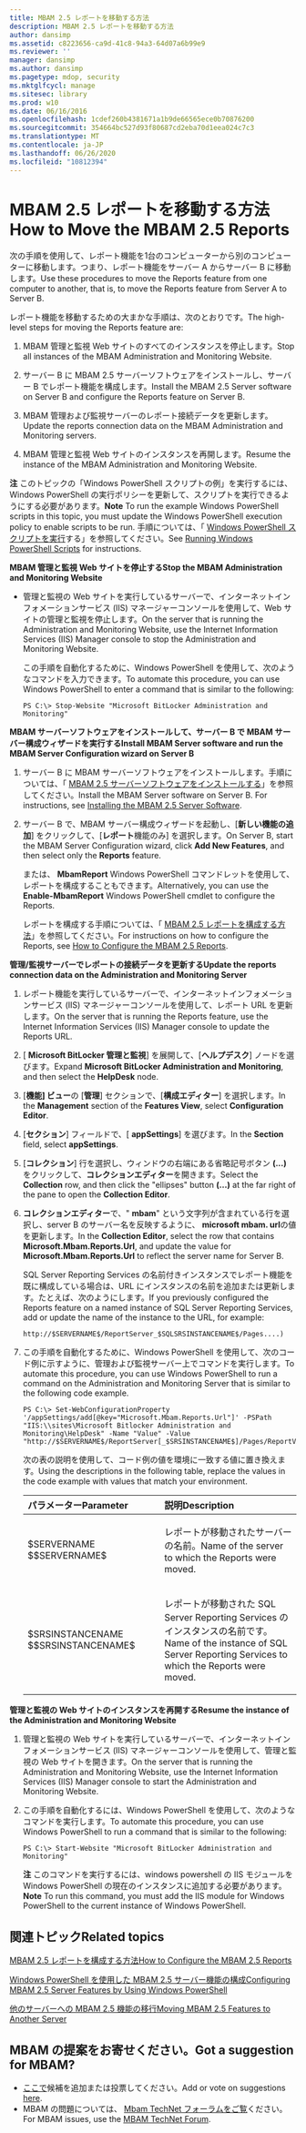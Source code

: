```yaml
---
title: MBAM 2.5 レポートを移動する方法
description: MBAM 2.5 レポートを移動する方法
author: dansimp
ms.assetid: c8223656-ca9d-41c8-94a3-64d07a6b99e9
ms.reviewer: ''
manager: dansimp
ms.author: dansimp
ms.pagetype: mdop, security
ms.mktglfcycl: manage
ms.sitesec: library
ms.prod: w10
ms.date: 06/16/2016
ms.openlocfilehash: 1cdef260b4381671a1b9de66565ece0b70876200
ms.sourcegitcommit: 354664bc527d93f80687cd2eba70d1eea024c7c3
ms.translationtype: MT
ms.contentlocale: ja-JP
ms.lasthandoff: 06/26/2020
ms.locfileid: "10812394"
---
```

# <span data-ttu-id="a7a67-103">MBAM 2.5 レポートを移動する方法</span><span class="sxs-lookup"><span data-stu-id="a7a67-103">How to Move the MBAM 2.5 Reports</span></span>


<span data-ttu-id="a7a67-104">次の手順を使用して、レポート機能を1台のコンピューターから別のコンピューターに移動します。つまり、レポート機能をサーバー A からサーバー B に移動します。</span><span class="sxs-lookup"><span data-stu-id="a7a67-104">Use these procedures to move the Reports feature from one computer to another, that is, to move the Reports feature from Server A to Server B.</span></span>

<span data-ttu-id="a7a67-105">レポート機能を移動するための大まかな手順は、次のとおりです。</span><span class="sxs-lookup"><span data-stu-id="a7a67-105">The high-level steps for moving the Reports feature are:</span></span>

1.  <span data-ttu-id="a7a67-106">MBAM 管理と監視 Web サイトのすべてのインスタンスを停止します。</span><span class="sxs-lookup"><span data-stu-id="a7a67-106">Stop all instances of the MBAM Administration and Monitoring Website.</span></span>

2.  <span data-ttu-id="a7a67-107">サーバー B に MBAM 2.5 サーバーソフトウェアをインストールし、サーバー B でレポート機能を構成します。</span><span class="sxs-lookup"><span data-stu-id="a7a67-107">Install the MBAM 2.5 Server software on Server B and configure the Reports feature on Server B.</span></span>

3.  <span data-ttu-id="a7a67-108">MBAM 管理および監視サーバーのレポート接続データを更新します。</span><span class="sxs-lookup"><span data-stu-id="a7a67-108">Update the reports connection data on the MBAM Administration and Monitoring servers.</span></span>

4.  <span data-ttu-id="a7a67-109">MBAM 管理と監視 Web サイトのインスタンスを再開します。</span><span class="sxs-lookup"><span data-stu-id="a7a67-109">Resume the instance of the MBAM Administration and Monitoring Website.</span></span>

<span data-ttu-id="a7a67-110">**注** このトピックの「Windows PowerShell スクリプトの例」を実行するには、Windows PowerShell の実行ポリシーを更新して、スクリプトを実行できるようにする必要があります。</span><span class="sxs-lookup"><span data-stu-id="a7a67-110">**Note** To run the example Windows PowerShell scripts in this topic, you must update the Windows PowerShell execution policy to enable scripts to be run.</span></span> <span data-ttu-id="a7a67-111">手順については、「 [Windows PowerShell スクリプトを実行](https://technet.microsoft.com/library/ee176949.aspx)する」を参照してください。</span><span class="sxs-lookup"><span data-stu-id="a7a67-111">See [Running Windows PowerShell Scripts](https://technet.microsoft.com/library/ee176949.aspx) for instructions.</span></span>

 

**<span data-ttu-id="a7a67-112">MBAM 管理と監視 Web サイトを停止する</span><span class="sxs-lookup"><span data-stu-id="a7a67-112">Stop the MBAM Administration and Monitoring Website</span></span>**

-   <span data-ttu-id="a7a67-113">管理と監視の Web サイトを実行しているサーバーで、インターネットインフォメーションサービス (IIS) マネージャーコンソールを使用して、Web サイトの管理と監視を停止します。</span><span class="sxs-lookup"><span data-stu-id="a7a67-113">On the server that is running the Administration and Monitoring Website, use the Internet Information Services (IIS) Manager console to stop the Administration and Monitoring Website.</span></span>

    <span data-ttu-id="a7a67-114">この手順を自動化するために、Windows PowerShell を使用して、次のようなコマンドを入力できます。</span><span class="sxs-lookup"><span data-stu-id="a7a67-114">To automate this procedure, you can use Windows PowerShell to enter a command that is similar to the following:</span></span>

    ``` syntax
    PS C:\> Stop-Website "Microsoft BitLocker Administration and Monitoring"
    ```

**<span data-ttu-id="a7a67-115">MBAM サーバーソフトウェアをインストールして、サーバー B で MBAM サーバー構成ウィザードを実行する</span><span class="sxs-lookup"><span data-stu-id="a7a67-115">Install MBAM Server software and run the MBAM Server Configuration wizard on Server B</span></span>**

1.  <span data-ttu-id="a7a67-116">サーバー B に MBAM サーバーソフトウェアをインストールします。手順については、「 [MBAM 2.5 サーバーソフトウェアをインストールする](installing-the-mbam-25-server-software.md)」を参照してください。</span><span class="sxs-lookup"><span data-stu-id="a7a67-116">Install the MBAM Server software on Server B. For instructions, see [Installing the MBAM 2.5 Server Software](installing-the-mbam-25-server-software.md).</span></span>

2.  <span data-ttu-id="a7a67-117">サーバー B で、MBAM サーバー構成ウィザードを起動し、[**新しい機能の追加**] をクリックして、[**レポート**機能のみ] を選択します。</span><span class="sxs-lookup"><span data-stu-id="a7a67-117">On Server B, start the MBAM Server Configuration wizard, click **Add New Features**, and then select only the **Reports** feature.</span></span>

    <span data-ttu-id="a7a67-118">または、 **MbamReport** Windows PowerShell コマンドレットを使用して、レポートを構成することもできます。</span><span class="sxs-lookup"><span data-stu-id="a7a67-118">Alternatively, you can use the **Enable-MbamReport** Windows PowerShell cmdlet to configure the Reports.</span></span>

    <span data-ttu-id="a7a67-119">レポートを構成する手順については、「 [MBAM 2.5 レポートを構成する方法](how-to-configure-the-mbam-25-reports.md)」を参照してください。</span><span class="sxs-lookup"><span data-stu-id="a7a67-119">For instructions on how to configure the Reports, see [How to Configure the MBAM 2.5 Reports](how-to-configure-the-mbam-25-reports.md).</span></span>

**<span data-ttu-id="a7a67-120">管理/監視サーバーでレポートの接続データを更新する</span><span class="sxs-lookup"><span data-stu-id="a7a67-120">Update the reports connection data on the Administration and Monitoring Server</span></span>**

1.  <span data-ttu-id="a7a67-121">レポート機能を実行しているサーバーで、インターネットインフォメーションサービス (IIS) マネージャーコンソールを使用して、レポート URL を更新します。</span><span class="sxs-lookup"><span data-stu-id="a7a67-121">On the server that is running the Reports feature, use the Internet Information Services (IIS) Manager console to update the Reports URL.</span></span>

2.  <span data-ttu-id="a7a67-122">[ **Microsoft BitLocker 管理と監視**] を展開して、[**ヘルプデスク**] ノードを選びます。</span><span class="sxs-lookup"><span data-stu-id="a7a67-122">Expand **Microsoft BitLocker Administration and Monitoring**, and then select the **HelpDesk** node.</span></span>

3.  <span data-ttu-id="a7a67-123">[**機能] ビュー**の [**管理**] セクションで、[**構成エディター**] を選択します。</span><span class="sxs-lookup"><span data-stu-id="a7a67-123">In the **Management** section of the **Features View**, select **Configuration Editor**.</span></span>

4.  <span data-ttu-id="a7a67-124">[**セクション**] フィールドで、[ **appSettings**] を選びます。</span><span class="sxs-lookup"><span data-stu-id="a7a67-124">In the **Section** field, select **appSettings**.</span></span>

5.  <span data-ttu-id="a7a67-125">[**コレクション**] 行を選択し、ウィンドウの右端にある省略記号ボタン **(...)** をクリックして、**コレクションエディター**を開きます。</span><span class="sxs-lookup"><span data-stu-id="a7a67-125">Select the **Collection** row, and then click the "ellipses" button **(…)** at the far right of the pane to open the **Collection Editor**.</span></span>

6.  <span data-ttu-id="a7a67-126">**コレクションエディター**で、" **mbam**" という文字列が含まれている行を選択し、server B のサーバー名を反映するように、 **microsoft mbam. url**の値を更新します。</span><span class="sxs-lookup"><span data-stu-id="a7a67-126">In the **Collection Editor**, select the row that contains **Microsoft.Mbam.Reports.Url**, and update the value for **Microsoft.Mbam.Reports.Url** to reflect the server name for Server B.</span></span>

    <span data-ttu-id="a7a67-127">SQL Server Reporting Services の名前付きインスタンスでレポート機能を既に構成している場合は、URL にインスタンスの名前を追加または更新します。たとえば、次のようにします。</span><span class="sxs-lookup"><span data-stu-id="a7a67-127">If you previously configured the Reports feature on a named instance of SQL Server Reporting Services, add or update the name of the instance to the URL, for example:</span></span>

    `http://$SERVERNAME$/ReportServer_$SQLSRSINSTANCENAME$/Pages....)`

7.  <span data-ttu-id="a7a67-128">この手順を自動化するために、Windows PowerShell を使用して、次のコード例に示すように、管理および監視サーバー上でコマンドを実行します。</span><span class="sxs-lookup"><span data-stu-id="a7a67-128">To automate this procedure, you can use Windows PowerShell to run a command on the Administration and Monitoring Server that is similar to the following code example.</span></span>

    ``` syntax
    PS C:\> Set-WebConfigurationProperty '/appSettings/add[@key="Microsoft.Mbam.Reports.Url"]' -PSPath "IIS:\\sites\Microsoft Bitlocker Administration and Monitoring\HelpDesk" -Name "Value" -Value "http://$SERVERNAME$/ReportServer[_$SRSINSTANCENAME$]/Pages/ReportViewer.aspx?/Microsoft+BitLocker+Administration+and+Monitoring/"
    ```

    <span data-ttu-id="a7a67-129">次の表の説明を使用して、コード例の値を環境に一致する値に置き換えます。</span><span class="sxs-lookup"><span data-stu-id="a7a67-129">Using the descriptions in the following table, replace the values in the code example with values that match your environment.</span></span>

    <table>
    <colgroup>
    <col width="50%" />
    <col width="50%" />
    </colgroup>
    <thead>
    <tr class="header">
    <th align="left"><span data-ttu-id="a7a67-130">パラメーター</span><span class="sxs-lookup"><span data-stu-id="a7a67-130">Parameter</span></span></th>
    <th align="left"><span data-ttu-id="a7a67-131">説明</span><span class="sxs-lookup"><span data-stu-id="a7a67-131">Description</span></span></th>
    </tr>
    </thead>
    <tbody>
    <tr class="odd">
    <td align="left"><p><span data-ttu-id="a7a67-132">$SERVERNAME $</span><span class="sxs-lookup"><span data-stu-id="a7a67-132">$SERVERNAME$</span></span></p></td>
    <td align="left"><p><span data-ttu-id="a7a67-133">レポートが移動されたサーバーの名前。</span><span class="sxs-lookup"><span data-stu-id="a7a67-133">Name of the server to which the Reports were moved.</span></span></p></td>
    </tr>
    <tr class="even">
    <td align="left"><p><span data-ttu-id="a7a67-134">$SRSINSTANCENAME $</span><span class="sxs-lookup"><span data-stu-id="a7a67-134">$SRSINSTANCENAME$</span></span></p></td>
    <td align="left"><p><span data-ttu-id="a7a67-135">レポートが移動された SQL Server Reporting Services のインスタンスの名前です。</span><span class="sxs-lookup"><span data-stu-id="a7a67-135">Name of the instance of SQL Server Reporting Services to which the Reports were moved.</span></span></p></td>
    </tr>
    </tbody>
    </table>

     

**<span data-ttu-id="a7a67-136">管理と監視の Web サイトのインスタンスを再開する</span><span class="sxs-lookup"><span data-stu-id="a7a67-136">Resume the instance of the Administration and Monitoring Website</span></span>**

1.  <span data-ttu-id="a7a67-137">管理と監視の Web サイトを実行しているサーバーで、インターネットインフォメーションサービス (IIS) マネージャーコンソールを使用して、管理と監視の Web サイトを開きます。</span><span class="sxs-lookup"><span data-stu-id="a7a67-137">On the server that is running the Administration and Monitoring Website, use the Internet Information Services (IIS) Manager console to start the Administration and Monitoring Website.</span></span>

2.  <span data-ttu-id="a7a67-138">この手順を自動化するには、Windows PowerShell を使用して、次のようなコマンドを実行します。</span><span class="sxs-lookup"><span data-stu-id="a7a67-138">To automate this procedure, you can use Windows PowerShell to run a command that is similar to the following:</span></span>

    ``` syntax
    PS C:\> Start-Website "Microsoft BitLocker Administration and Monitoring"
    ```

    <span data-ttu-id="a7a67-139">**注** このコマンドを実行するには、windows powershell の IIS モジュールを Windows PowerShell の現在のインスタンスに追加する必要があります。</span><span class="sxs-lookup"><span data-stu-id="a7a67-139">**Note** To run this command, you must add the IIS module for Windows PowerShell to the current instance of Windows PowerShell.</span></span>

     



## <span data-ttu-id="a7a67-140">関連トピック</span><span class="sxs-lookup"><span data-stu-id="a7a67-140">Related topics</span></span>


[<span data-ttu-id="a7a67-141">MBAM 2.5 レポートを構成する方法</span><span class="sxs-lookup"><span data-stu-id="a7a67-141">How to Configure the MBAM 2.5 Reports</span></span>](how-to-configure-the-mbam-25-reports.md)

[<span data-ttu-id="a7a67-142">Windows PowerShell を使用した MBAM 2.5 サーバー機能の構成</span><span class="sxs-lookup"><span data-stu-id="a7a67-142">Configuring MBAM 2.5 Server Features by Using Windows PowerShell</span></span>](configuring-mbam-25-server-features-by-using-windows-powershell.md)

[<span data-ttu-id="a7a67-143">他のサーバーへの MBAM 2.5 機能の移行</span><span class="sxs-lookup"><span data-stu-id="a7a67-143">Moving MBAM 2.5 Features to Another Server</span></span>](moving-mbam-25-features-to-another-server.md)

 
## <span data-ttu-id="a7a67-144">MBAM の提案をお寄せください。</span><span class="sxs-lookup"><span data-stu-id="a7a67-144">Got a suggestion for MBAM?</span></span>
- <span data-ttu-id="a7a67-145">[ここで](http://mbam.uservoice.com/forums/268571-microsoft-bitlocker-administration-and-monitoring)候補を追加または投票してください。</span><span class="sxs-lookup"><span data-stu-id="a7a67-145">Add or vote on suggestions [here](http://mbam.uservoice.com/forums/268571-microsoft-bitlocker-administration-and-monitoring).</span></span>
- <span data-ttu-id="a7a67-146">MBAM の問題については、 [Mbam TechNet フォーラムをご覧](https://social.technet.microsoft.com/Forums/home?forum=mdopmbam)ください。</span><span class="sxs-lookup"><span data-stu-id="a7a67-146">For MBAM issues, use the [MBAM TechNet Forum](https://social.technet.microsoft.com/Forums/home?forum=mdopmbam).</span></span>
 





